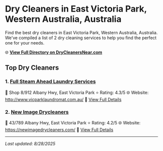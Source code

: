# Dry Cleaners in East Victoria Park, Western Australia, Australia

Find the best dry cleaners in East Victoria Park, Western Australia, Australia. We've compiled a list of 2 dry cleaning services to help you find the perfect one for your needs.

🌐 **[View Full Directory on DryCleanersNear.com](https://drycleanersnear.com/city/Australia/Western%20Australia/East%20Victoria%20Park)**

## Top Dry Cleaners

### 1. [Full Steam Ahead Laundry Services](https://drycleanersnear.com/dryCleaner/68ad15f51d9ee695c9252c19/full-steam-ahead-laundry-services)
📍 Shop 8/912 Albany Hwy, East Victoria Park
⭐ Rating: 4.3/5
🌐 Website: http://www.vicparklaundromat.com.au/
🔗 [View Full Details](https://drycleanersnear.com/dryCleaner/68ad15f51d9ee695c9252c19/full-steam-ahead-laundry-services)

### 2. [New Image Drycleaners](https://drycleanersnear.com/dryCleaner/68ad160c1d9ee695c9252cd5/new-image-drycleaners)
📍 43/789 Albany Hwy, East Victoria Park
⭐ Rating: 4.2/5
🌐 Website: https://newimagedrycleaners.com/
🔗 [View Full Details](https://drycleanersnear.com/dryCleaner/68ad160c1d9ee695c9252cd5/new-image-drycleaners)


---

*Last updated: 8/28/2025*
